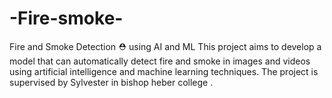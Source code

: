 # -Fire-smoke-
Fire and Smoke Detection ⛑️ using AI and ML This project aims to develop a model that can automatically detect fire and smoke in images and videos using artificial intelligence and machine learning techniques. The project is supervised by Sylvester in bishop heber college .

